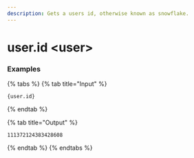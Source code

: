 ```yaml
---
description: Gets a users id, otherwise known as snowflake.
---
```


# user.id \<user\>

### Examples

{% tabs %}
{% tab title="Input" %}

```text
{user.id}
```

{% endtab %}

{% tab title="Output" %}

```text
111372124383428608
```

{% endtab %}
{% endtabs %}

